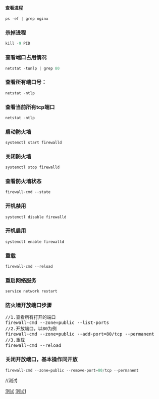 #### 查看进程
```java
ps -ef | grep nginx
```
### 杀掉进程
```java
kill -9 PID
```
### 查看端口占用情况
```java
netstat -tunlp | grep 80
```
### 查看所有端口号：
```java
netstat -ntlp
```

### 查看当前所有tcp端口
```java
netstat -ntlp
```

### 启动防火墙
```java
systemctl start firewalld
```

### 关闭防火墙
```java
systemctl stop firewalld
```

### 查看防火墙状态
```java
firewall-cmd --state
```

### 开机禁用
```java
systemctl disable firewalld
```

### 开机启用
```java
systemctl enable firewalld
```

### 重载
```java
firewall-cmd --reload
```

### 重启网络服务
```java
service network restart
```
### 防火墙开放端口步骤
<pre>
//1.查看所有打开的端口
firewall-cmd --zone=public --list-ports 
//2.开放端口，以80为例
firewall-cmd --zone=public --add-port=80/tcp --permanent
//3.重载
firewall-cmd --reload
</pre>
### 关闭开放端口，基本操作同开放
```java
firewall-cmd --zone=public --remove-port=80/tcp --permanent
```

//测试

[测试](https://www.csdn.net/)
[测试1](https://support.huaweicloud.com/index.html)

















